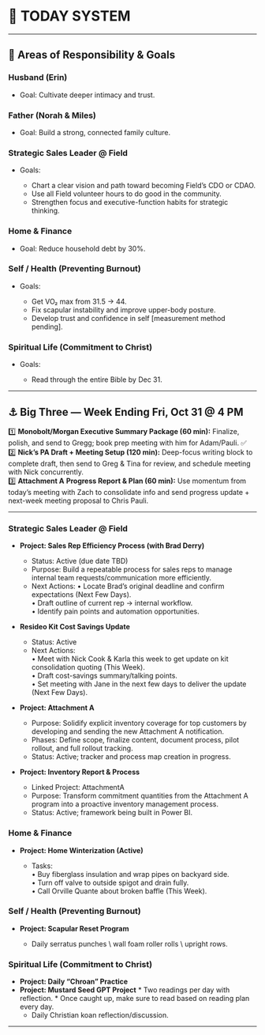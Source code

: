 # 🧭 TODAY SYSTEM


---

## 🧩 Areas of Responsibility \& Goals

### Husband (Erin)

* Goal: Cultivate deeper intimacy and trust.

### Father (Norah \& Miles)

* Goal: Build a strong, connected family culture.

### Strategic Sales Leader @ Field

* Goals:

  * Chart a clear vision and path toward becoming Field’s CDO or CDAO.
  * Use all Field volunteer hours to do good in the community.
  * Strengthen focus and executive-function habits for strategic thinking.

### Home \& Finance

* Goal: Reduce household debt by 30%.

### Self / Health (Preventing Burnout)

* Goals:

  * Get VO₂ max from 31.5 → 44.
  * Fix scapular instability and improve upper-body posture.
  * Develop trust and confidence in self \[measurement method pending].

### Spiritual Life (Commitment to Christ)

* Goals:

  * Read through the entire Bible by Dec 31.
	

---

## ⚓ Big Three — Week Ending Fri, Oct 31 @ 4 PM

1️⃣ **Monobolt/Morgan Executive Summary Package (60 min):** Finalize, polish, and send to Gregg; book prep meeting with him for Adam/Pauli. ✅  
2️⃣ **Nick’s PA Draft + Meeting Setup (120 min):** Deep-focus writing block to complete draft, then send to Greg \& Tina for review, and schedule meeting with Nick concurrently.  
3️⃣ **Attachment A** **Progress Report \& Plan (60 min):** Use momentum from today’s meeting with Zach to consolidate info and send progress update + next-week meeting proposal to Chris Pauli.

---


### Strategic Sales Leader @ Field

* **Project: Sales Rep Efficiency Process (with Brad Derry)**

  * Status: Active (due date TBD)
  * Purpose: Build a repeatable process for sales reps to manage internal team requests/communication more efficiently.
  * Next Actions:
    • Locate Brad’s original deadline and confirm expectations (Next Few Days).  
    • Draft outline of current rep → internal workflow.  
    • Identify pain points and automation opportunities.

* **Resideo Kit Cost Savings Update**

  * Status: Active
  * Next Actions:  
    • Meet with Nick Cook \& Karla this week to get update on kit consolidation quoting (This Week).  
    • Draft cost-savings summary/talking points.  
    • Set meeting with Jane in the next few days to deliver the update (Next Few Days).

* **Project: Attachment A**

  * Purpose: Solidify explicit inventory coverage for top customers by developing and sending the new Attachment A notification.
  * Phases: Define scope, finalize content, document process, pilot rollout, and full rollout tracking.
  * Status: Active; tracker and process map creation in progress.

* **Project: Inventory Report \& Process**

  * Linked Project: AttachmentA 
  * Purpose: Transform commitment quantities from the Attachment A program into a proactive inventory management process.
  * Status: Active; framework being built in Power BI.

### Home \& Finance

* **Project: Home Winterization (Active)**

  * Tasks:  
    • Buy fiberglass insulation and wrap pipes on backyard side.  
    • Turn off valve to outside spigot and drain fully.  
    • Call Orville Quante about broken baffle (This Week).

### Self / Health (Preventing Burnout)

* **Project: Scapular Reset Program**

  * Daily serratus punches \  wall foam roller rolls \ upright rows.

### Spiritual Life (Commitment to Christ)


* **Project: Daily “Chroan” Practice**
* **Project: Mustard Seed GPT Project**
 	 	* Two readings per day with reflection.
  	 	* Once caught up, make sure to read based on reading plan every day.
  * Daily Christian koan reflection/discussion.

---
